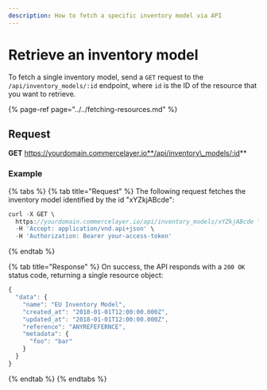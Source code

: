 ```yaml
---
description: How to fetch a specific inventory model via API
---
```


# Retrieve an inventory model

To fetch a single inventory model, send a `GET` request to the `/api/inventory_models/:id` endpoint, where `id` is the ID of the resource that you want to retrieve.

{% page-ref page="../../fetching-resources.md" %}

## Request

**GET** https://yourdomain.commercelayer.io**/api/inventory\_models/:id**

### **Example**

{% tabs %}
{% tab title="Request" %}
The following request fetches the inventory model identified by the id "xYZkjABcde":

```javascript
curl -X GET \
  https://yourdomain.commercelayer.io/api/inventory_models/xYZkjABcde \
  -H 'Accept: application/vnd.api+json' \
  -H 'Authorization: Bearer your-access-token'
```
{% endtab %}

{% tab title="Response" %}
On success, the API responds with a `200 OK` status code, returning a single resource object:

```javascript
{
  "data": {
    "name": "EU Inventory Model",
    "created_at": "2018-01-01T12:00:00.000Z",
    "updated_at": "2018-01-01T12:00:00.000Z",
    "reference": "ANYREFEFERNCE",
    "metadata": {
      "foo": "bar"
    }
  }
}
```
{% endtab %}
{% endtabs %}

